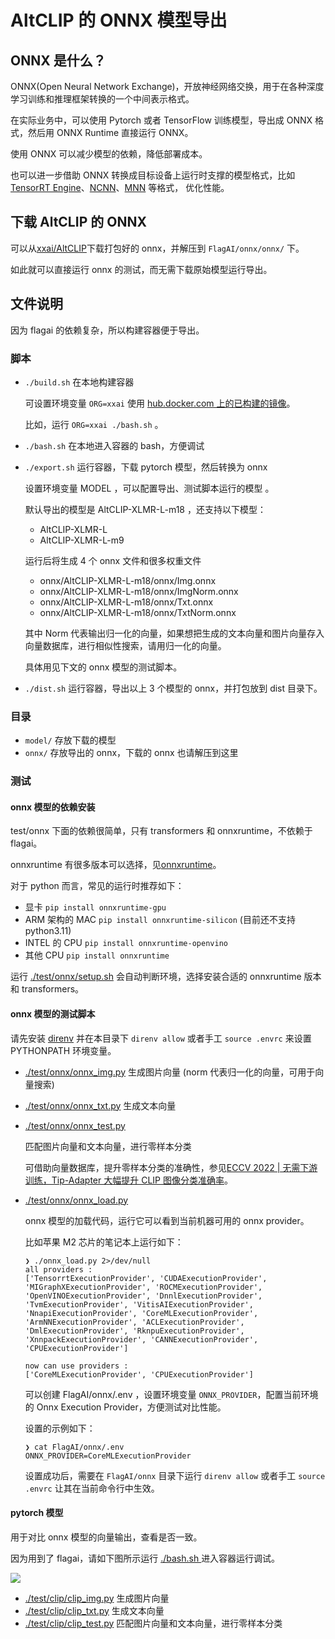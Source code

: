# AltCLIP 的 ONNX 模型导出

## ONNX 是什么？

ONNX(Open Neural Network Exchange)，开放神经网络交换，用于在各种深度学习训练和推理框架转换的一个中间表示格式。

在实际业务中，可以使用 Pytorch 或者 TensorFlow 训练模型，导出成 ONNX 格式，然后用 ONNX Runtime 直接运行 ONNX。

使用 ONNX 可以减少模型的依赖，降低部署成本。

也可以进一步借助 ONNX 转换成目标设备上运行时支撑的模型格式，比如 [TensorRT Engine](https://developer.nvidia.com/tensorrt)、[NCNN](https://github.com/Tencent/ncnn)、[MNN](https://github.com/alibaba/MNN) 等格式， 优化性能。

## 下载 AltCLIP 的 ONNX

可以从[xxai/AltCLIP](https://huggingface.co/xxai/AltCLIP/tree/main)下载打包好的 onnx，并解压到 `FlagAI/onnx/onnx/` 下。

如此就可以直接运行 onnx 的测试，而无需下载原始模型运行导出。

## 文件说明

因为 flagai 的依赖复杂，所以构建容器便于导出。

### 脚本

* `./build.sh` 在本地构建容器

    可设置环境变量 `ORG=xxai` 使用 [hub.docker.com 上的已构建的镜像](https://hub.docker.com/repository/docker/xxai/altclip-onnx)。

    比如，运行 `ORG=xxai ./bash.sh` 。

* `./bash.sh` 在本地进入容器的 bash，方便调试

* `./export.sh` 运行容器，下载 pytorch 模型，然后转换为 onnx

    设置环境变量 MODEL ，可以配置导出、测试脚本运行的模型 。

    默认导出的模型是 AltCLIP-XLMR-L-m18 ，还支持以下模型：

    * AltCLIP-XLMR-L
    * AltCLIP-XLMR-L-m9

    运行后将生成 4 个 onnx 文件和很多权重文件

    * onnx/AltCLIP-XLMR-L-m18/onnx/Img.onnx
    * onnx/AltCLIP-XLMR-L-m18/onnx/ImgNorm.onnx
    * onnx/AltCLIP-XLMR-L-m18/onnx/Txt.onnx
    * onnx/AltCLIP-XLMR-L-m18/onnx/TxtNorm.onnx

    其中 Norm 代表输出归一化的向量，如果想把生成的文本向量和图片向量存入向量数据库，进行相似性搜索，请用归一化的向量。

    具体用见下文的 onnx 模型的测试脚本。

* `./dist.sh` 运行容器，导出以上 3 个模型的 onnx，并打包放到 dist 目录下。

### 目录

* `model/` 存放下载的模型
* `onnx/` 存放导出的 onnx，下载的 onnx 也请解压到这里

### 测试

#### onnx 模型的依赖安装

test/onnx 下面的依赖很简单，只有 transformers 和 onnxruntime，不依赖于 flagai。

onnxruntime 有很多版本可以选择，见[onnxruntime](https://onnxruntime.ai/)。

对于 python 而言，常见的运行时推荐如下：

* 显卡 `pip install onnxruntime-gpu`
* ARM 架构的 MAC `pip install onnxruntime-silicon` (目前还不支持 python3.11)
* INTEL 的 CPU `pip install onnxruntime-openvino`
* 其他 CPU `pip install onnxruntime`

运行 [./test/onnx/setup.sh](./test/onnx/setup.sh) 会自动判断环境，选择安装合适的 onnxruntime 版本和 transformers。

#### onnx 模型的测试脚本

请先安装 [direnv](https://github.com/direnv/direnv/blob/master/README.md) 并在本目录下 `direnv allow` 或者手工 `source .envrc` 来设置 PYTHONPATH 环境变量。

* [./test/onnx/onnx_img.py](./test/onnx/onnx_img.py)  生成图片向量 (norm 代表归一化的向量，可用于向量搜索)
* [./test/onnx/onnx_txt.py](./test/onnx/onnx_txt.py)  生成文本向量
* [./test/onnx/onnx_test.py](./test/onnx/onnx_test.py)

  匹配图片向量和文本向量，进行零样本分类

  可借助向量数据库，提升零样本分类的准确性，参见[ECCV 2022 | 无需下游训练，Tip-Adapter 大幅提升 CLIP 图像分类准确率](https://cloud.tencent.com/developer/article/2126102)。
* [./test/onnx/onnx_load.py](./test/onnx/onnx_load.py)

  onnx 模型的加载代码，运行它可以看到当前机器可用的 onnx provider。

  比如苹果 M2 芯片的笔记本上运行如下：

  ```
  ❯ ./onnx_load.py 2>/dev/null
  all providers :
  ['TensorrtExecutionProvider', 'CUDAExecutionProvider', 'MIGraphXExecutionProvider', 'ROCMExecutionProvider', 'OpenVINOExecutionProvider', 'DnnlExecutionProvider', 'TvmExecutionProvider', 'VitisAIExecutionProvider', 'NnapiExecutionProvider', 'CoreMLExecutionProvider', 'ArmNNExecutionProvider', 'ACLExecutionProvider', 'DmlExecutionProvider', 'RknpuExecutionProvider', 'XnnpackExecutionProvider', 'CANNExecutionProvider', 'CPUExecutionProvider']

  now can use providers :
  ['CoreMLExecutionProvider', 'CPUExecutionProvider']
  ```

  可以创建 FlagAI/onnx/.env ，设置环境变量 `ONNX_PROVIDER`，配置当前环境的 Onnx Execution Provider，方便测试对比性能。

  设置的示例如下：

  ```
  ❯ cat FlagAI/onnx/.env
  ONNX_PROVIDER=CoreMLExecutionProvider
  ```

  设置成功后，需要在 `FlagAI/onnx` 目录下运行 `direnv allow` 或者手工 `source .envrc` 让其在当前命令行中生效。

#### pytorch 模型

用于对比 onnx 模型的向量输出，查看是否一致。

因为用到了 flagai，请如下图所示运行 [./bash.sh ](./bash.sh) 进入容器运行调试。

![](https://pub-b8db533c86124200a9d799bf3ba88099.r2.dev/2023/06/ei64CNo.webp)

* [./test/clip/clip_img.py](./test/clip/clip_img.py)  生成图片向量
* [./test/clip/clip_txt.py](./test/clip/clip_txt.py)  生成文本向量
* [./test/clip/clip_test.py](./test/clip/clip_test.py) 匹配图片向量和文本向量，进行零样本分类
